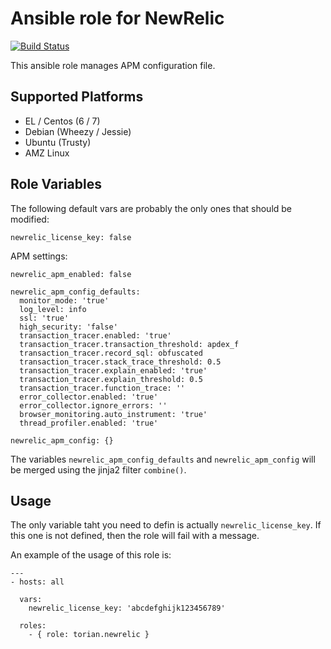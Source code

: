 # Ansible role for NewRelic

[![Build Status](https://travis-ci.org/torian/ansible-role-newrelic.svg)](https://travis-ci.org/torian/ansible-role-newrelic)

This ansible role manages APM configuration file.

## Supported Platforms
  * EL / Centos (6 / 7)
  * Debian (Wheezy / Jessie)
  * Ubuntu (Trusty)
  * AMZ Linux

## Role Variables

The following default vars are probably the only ones that should be modified:

```
newrelic_license_key: false
```

APM settings:

```
newrelic_apm_enabled: false

newrelic_apm_config_defaults:
  monitor_mode: 'true'
  log_level: info
  ssl: 'true'
  high_security: 'false'
  transaction_tracer.enabled: 'true'
  transaction_tracer.transaction_threshold: apdex_f
  transaction_tracer.record_sql: obfuscated
  transaction_tracer.stack_trace_threshold: 0.5
  transaction_tracer.explain_enabled: 'true'
  transaction_tracer.explain_threshold: 0.5
  transaction_tracer.function_trace: ''
  error_collector.enabled: 'true'
  error_collector.ignore_errors: ''
  browser_monitoring.auto_instrument: 'true'
  thread_profiler.enabled: 'true'

newrelic_apm_config: {}
```

The variables `newrelic_apm_config_defaults` and `newrelic_apm_config` will
be merged using the jinja2 filter `combine()`.

## Usage

The only variable taht you need to defin is actually `newrelic_license_key`. If
this one is not defined, then the role will fail with a message.

An example of the usage of this role is:

```
---
- hosts: all

  vars:
    newrelic_license_key: 'abcdefghijk123456789'

  roles:
    - { role: torian.newrelic }
```
